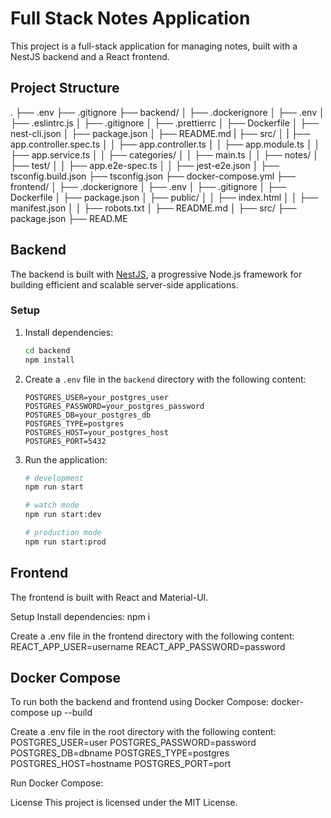 # Full Stack Notes Application

This project is a full-stack application for managing notes, built with a NestJS backend and a React frontend.

## Project Structure
. ├── .env 
  ├── .gitignore 
  ├── backend/ 
  │ ├── .dockerignore 
  │ ├── .env 
  │ ├── .eslintrc.js 
  │ ├── .gitignore 
  │ ├── .prettierrc 
  │ ├── Dockerfile 
  │ ├── nest-cli.json 
  │ ├── package.json 
  │ ├── README.md
  | ├── src/
  │ | ├── app.controller.spec.ts 
  │ │ ├── app.controller.ts 
  │ │ ├── app.module.ts 
  │ │ ├── app.service.ts 
  │ │ ├── categories/ 
  │ │ ├── main.ts 
  │ │ ├── notes/ 
  │ ├── test/ 
  │ │ ├── app.e2e-spec.ts 
  │ │ ├── jest-e2e.json 
  │ ├── tsconfig.build.json 
  ├── tsconfig.json 
  ├── docker-compose.yml
  ├── frontend/ 
  │ ├── .dockerignore 
  │ ├── .env 
  │ ├── .gitignore 
  │ ├── Dockerfile 
  │ ├── package.json 
  │ ├── public/ 
  │ │ ├── index.html 
  │ │ ├── manifest.json 
  │ │ ├── robots.txt 
  │ ├── README.md 
  │ ├── src/ 
  ├── package.json 
  ├── READ.ME

## Backend

The backend is built with [NestJS](https://nestjs.com/), a progressive Node.js framework for building efficient and scalable server-side applications.

### Setup

1. Install dependencies:

    ```bash
    cd backend
    npm install
    ```

2. Create a `.env` file in the `backend` directory with the following content:

    ```env
    POSTGRES_USER=your_postgres_user
    POSTGRES_PASSWORD=your_postgres_password
    POSTGRES_DB=your_postgres_db
    POSTGRES_TYPE=postgres
    POSTGRES_HOST=your_postgres_host
    POSTGRES_PORT=5432
    ```

3. Run the application:

    ```bash
    # development
    npm run start

    # watch mode
    npm run start:dev

    # production mode
    npm run start:prod
    ```


## Frontend
The frontend is built with React and Material-UI.

Setup
Install dependencies: npm i

Create a .env file in the frontend directory with the following content:
REACT_APP_USER=username
REACT_APP_PASSWORD=password

## Docker Compose
To run both the backend and frontend using Docker Compose: docker-compose up --build

Create a .env file in the root directory with the following content:
POSTGRES_USER=user
POSTGRES_PASSWORD=password
POSTGRES_DB=dbname
POSTGRES_TYPE=postgres
POSTGRES_HOST=hostname
POSTGRES_PORT=port

Run Docker Compose:

License
This project is licensed under the MIT License.
